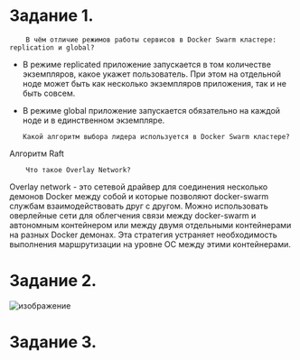 Задание 1.
==================

        В чём отличие режимов работы сервисов в Docker Swarm кластере: replication и global?

- В режиме replicated приложение запускается в том количестве экземпляров, какое укажет пользователь. При этом на отдельной ноде может быть как несколько экземпляров приложения, так и не быть совсем.

- В режиме global приложение запускается обязательно на каждой ноде и в единственном экземпляре.


      Какой алгоритм выбора лидера используется в Docker Swarm кластере?

Алгоритм Raft

        Что такое Overlay Network?

Overlay network - это сетевой драйвер для соединения несколько демонов Docker между собой и которые позволяют  docker-swarm службам взаимодействовать друг с другом. Можно использовать оверлейные сети для облегчения связи между docker-swarm и автономным контейнером или между двумя отдельными контейнерами на разных Docker демонах. Эта стратегия устраняет необходимость выполнения маршрутизации на уровне ОС между этими контейнерами.

Задание 2.
====================

![изображение](https://user-images.githubusercontent.com/60341565/153043324-ffe07f26-f1b1-4180-94f8-fcfef68f3a20.png)


Задание 3.
==================
